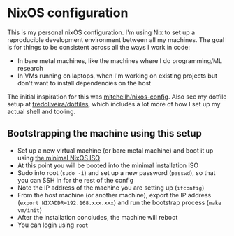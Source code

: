 # NixOS configuration

This is my personal nixOS configuration. I'm using Nix to set up a reproducible development environment between all my machines. The goal is for things to be consistent across all the ways I work in code:

- In bare metal machines, like the machines where I do programming/ML research
- In VMs running on laptops, when I'm working on existing projects but don't want to install dependencies on the host

The initial inspiration for this was [mitchellh/nixos-config](https://github.com/mitchellh/nixos-config).
Also see my dotfile setup at [fredoliveira/dotfiles](https://github.com/fredoliveira/dotfiles), which includes a lot more of how I set up my actual shell and tooling.

## Bootstrapping the machine using this setup

- Set up a new virtual machine (or bare metal machine) and boot it up using [the minimal NixOS ISO](https://nixos.org/download.html)
- At this point you will be booted into the minimal installation ISO
- Sudo into root (`sudo -i`) and set up a new password (`passwd`), so that you can SSH in for the rest of the config
- Note the IP address of the machine you are setting up (`ifconfig`)
- From the host machine (or another machine), export the IP address (`export NIXADDR=192.168.xxx.xxx`) and run the bootstrap process (`make vm/init`)
- After the installation concludes, the machine will reboot
- You can login using `root`
